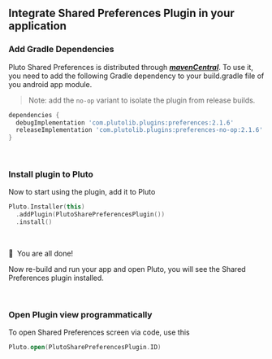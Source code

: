 ## Integrate Shared Preferences Plugin in your application


### Add Gradle Dependencies
Pluto Shared Preferences is distributed through [***mavenCentral***](https://central.sonatype.com/artifact/com.plutolib.plugins/preferences). To use it, you need to add the following Gradle dependency to your build.gradle file of you android app module.

> Note: add the `no-op` variant to isolate the plugin from release builds.
```groovy
dependencies {
  debugImplementation 'com.plutolib.plugins:preferences:2.1.6'
  releaseImplementation 'com.plutolib.plugins:preferences-no-op:2.1.6'
}
```
<br>

### Install plugin to Pluto

Now to start using the plugin, add it to Pluto
```kotlin
Pluto.Installer(this)
  .addPlugin(PlutoSharePreferencesPlugin())
  .install()
```
<br>

🎉 &nbsp;You are all done!

Now re-build and run your app and open Pluto, you will see the Shared Preferences plugin installed.

<br>

### Open Plugin view programmatically
To open Shared Preferences screen via code, use this
```kotlin
Pluto.open(PlutoSharePreferencesPlugin.ID)
```
